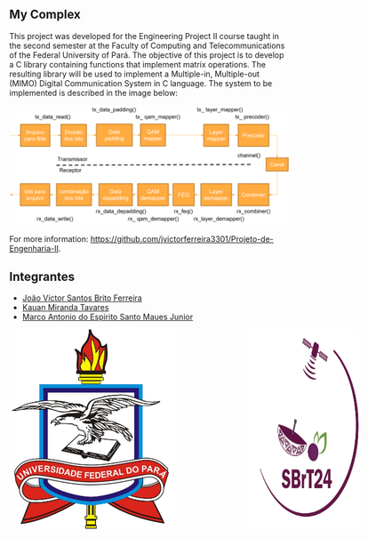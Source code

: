 ## My Complex

This project was developed for the Engineering Project II course taught in the second semester at the Faculty of Computing and Telecommunications of the Federal University of Pará. The objective of this project is to develop a C library containing functions that implement matrix operations. The resulting library will be used to implement a Multiple-in, Multiple-out (MIMO) Digital Communication System in C language. The system to be implemented is described in the image below:

<img src="mimosystem.png" alt="mimo-implementação">

For more information: https://github.com/jvictorferreira3301/Projeto-de-Engenharia-II.

## Integrantes

- [João Victor Santos Brito Ferreira](https://github.com/jvictorferreira3301) 
- [Kauan Miranda Tavares](https://github.com/kkauanjjk)
- [Marco Antonio do Espirito Santo Maues Junior](https://github.com/Mauesjr)

<div style="display: flex; justify-content: center;">
  <div style="display: flex; gap: 130px;">
    <img src="ufpa.png" alt="UFPA's logo" style="width: 300px;">
    <img src="logo.png" alt="SBRT 2024 logo" style="width: 200px;">
  </div>
</div>




 
